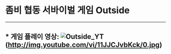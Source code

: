 # 좀비 협동 서바이벌 게임 Outside

* * *

## * 게임 플레이 영상: ![Outside_YT](https://www.youtube.com/watch?v=11JJCJvbKck)(http://img.youtube.com/vi/11JJCJvbKck/0.jpg)
